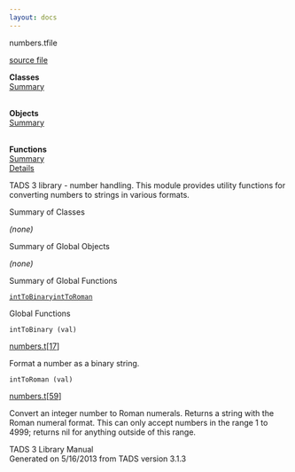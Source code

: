 ```yaml
---
layout: docs
---
```

<span class="title">numbers.t</span><span class="type">file</span>

[source file](../source/numbers.t.html)

**Classes**  
[Summary](#_ClassSummary_)  
 

**Objects**  
[Summary](#_ObjectSummary_)  
 

**Functions**  
[Summary](#_FunctionSummary_)  
[Details](#_Functions_)

<div class="fdesc">

TADS 3 library - number handling. This module provides utility functions
for converting numbers to strings in various formats.

</div>

<span id="_ClassSummary_"></span>

<div class="mjhd">

<span class="hdln">Summary of Classes</span>  

</div>

*(none)* <span id="_ObjectSummary_"></span>

<div class="mjhd">

<span class="hdln">Summary of Global Objects</span>  

</div>

*(none)* <span id="FunctionSummary_"></span>

<div class="mjhd">

<span class="hdln">Summary of Global Functions</span>  

</div>

[`intToBinary`](#intToBinary)[`intToRoman`](#intToRoman)

<span id="_Functions_"></span>

<div class="mjhd">

<span class="hdln">Global Functions</span>  

</div>

<span id="intToBinary"></span>

`intToBinary (val)`

[numbers.t](../file/numbers.t.html)\[[17](../source/numbers.t.html#17)\]

<div class="desc">

Format a number as a binary string.

</div>

<span id="intToRoman"></span>

`intToRoman (val)`

[numbers.t](../file/numbers.t.html)\[[59](../source/numbers.t.html#59)\]

<div class="desc">

Convert an integer number to Roman numerals. Returns a string with the
Roman numeral format. This can only accept numbers in the range 1 to
4999; returns nil for anything outside of this range.

</div>

<div class="ftr">

TADS 3 Library Manual  
Generated on 5/16/2013 from TADS version 3.1.3

</div>
